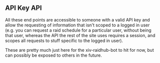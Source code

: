 ## API Key API

All these end points are accessible to someone with a valid API key and allow the requesting of information that isn't scoped to a logged in user (e.g. you can request a raid schedule for a particular user, without being that user, whereas the API the rest of the site uses requires a session, and scopes all requests to stuff specific to the logged in user).

These are pretty much just here for the xiv-raidhub-bot to hit for now, but can possibly be exposed to others in the future.
